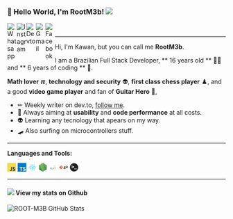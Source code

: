 ### 👋 Hello World, I'm RootM3b!  <img src="https://github.com/TheDudeThatCode/TheDudeThatCode/blob/master/Assets/Earth.gif" width="24px">

<a target="_blank" href="https://api.whatsapp.com/send?phone=5586981213040">
  <img align="left" alt="Whatsapp" width="22px" src="https://cdn.jsdelivr.net/npm/simple-icons@v3/icons/whatsapp.svg"/>
</a>
<a target="_blank" href="https://www.instagram.com/kah_du1//">
  <img align="left" alt="Instagram" width="22px" src="https://cdn.jsdelivr.net/npm/simple-icons@v3/icons/instagram.svg"/>
</a>
<a target="_blank" href="https://dev.to/rootm3b/">
  <img align="left" alt="Devto" width="22px" src="https://cdn.jsdelivr.net/npm/simple-icons@v3/icons/dev-dot-to.svg"/>
</a>
<a target="_blank" href="mailto:k4w4ndu4rt3@gmail.com">
  <img align="left" alt="Gmail" width="22px" src="https://cdn.jsdelivr.net/npm/simple-icons@v3/icons/gmail.svg"/>
</a>
<a target="_blank" href="https://fb.com/RootM3b">
  <img align="left" alt="Facebook" width="22px" src="https://cdn.jsdelivr.net/npm/simple-icons@v3/icons/facebook.svg"/>
</a>
</br>

---- 

Hi, I'm Kawan, but you can call me **RootM3b**. 

I am a Brazilian Full Stack Developer, ** 16 years old ** 👶🏻 and ** 6 years of coding ** 🧐.

**Math lover** 𝞹, **technology and security** 👽, **first class chess player** ♟️, and a good **video game player** and fan of **Guitar Hero** 🎸,

* ✏ Weekly writer on dev.to, [follow me](https://dev.to/aryclenio). 
* 💫 Always aiming at **usability** and **code performance** at all costs. 
* 👽 Learning any tecnology that apears on my way.
* 🛹 Also surfing on microcontrollers stuff.

----

**Languages and Tools:**  

<code><img height="20" src="https://raw.githubusercontent.com/github/explore/80688e429a7d4ef2fca1e82350fe8e3517d3494d/topics/javascript/javascript.png"></code>
<code><img height="20" src="https://raw.githubusercontent.com/github/explore/80688e429a7d4ef2fca1e82350fe8e3517d3494d/topics/typescript/typescript.png"></code>
<code><img height="20" src="https://raw.githubusercontent.com/github/explore/80688e429a7d4ef2fca1e82350fe8e3517d3494d/topics/react/react.png"></code>
<code><img height="20" src="https://raw.githubusercontent.com/github/explore/80688e429a7d4ef2fca1e82350fe8e3517d3494d/topics/nodejs/nodejs.png"></code>
<code><img height="20" src="https://raw.githubusercontent.com/github/explore/80688e429a7d4ef2fca1e82350fe8e3517d3494d/topics/mysql/mysql.png"></code>
<code><img height="20" src="https://raw.githubusercontent.com/github/explore/80688e429a7d4ef2fca1e82350fe8e3517d3494d/topics/git/git.png"></code>
<code><img height="20" src="https://raw.githubusercontent.com/github/explore/80688e429a7d4ef2fca1e82350fe8e3517d3494d/topics/terminal/terminal.png"></code>

----

#### <img src="https://media.giphy.com/media/VgCDAzcKvsR6OM0uWg/giphy.gif" width="50"> View my stats on Github 
   
![ROOT-M3B GitHub Stats](https://github-readme-stats.vercel.app/api?username=aryclenio&show_icons=true)

